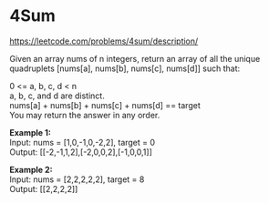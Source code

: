 # 4Sum
https://leetcode.com/problems/4sum/description/

Given an array nums of n integers, return an array of all the unique quadruplets [nums[a], nums[b], nums[c], nums[d]] such that:

0 <= a, b, c, d < n\
a, b, c, and d are distinct.\
nums[a] + nums[b] + nums[c] + nums[d] == target\
You may return the answer in any order.

<b>Example 1:</b>\
Input: nums = [1,0,-1,0,-2,2], target = 0\
Output: [[-2,-1,1,2],[-2,0,0,2],[-1,0,0,1]]

<b>Example 2:</b>\
Input: nums = [2,2,2,2,2], target = 8\
Output: [[2,2,2,2]]